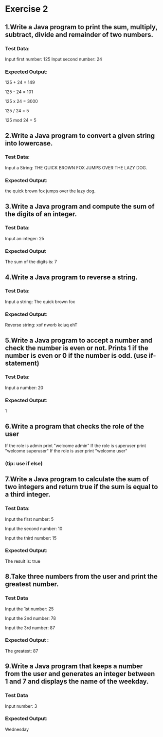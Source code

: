 
# Exercise 2

## 1.Write a Java program to print the sum, multiply, subtract, divide and remainder of two numbers.  
### Test Data:
Input first number: 125
Input second number: 24
### Expected Output:
125 + 24 = 149

125 - 24 = 101

125 x 24 = 3000

125 / 24 = 5

125 mod 24 = 5


## 2.Write a Java program to convert a given string into lowercase.  
### Test Data:
Input a String: THE QUICK BROWN FOX JUMPS OVER THE LAZY DOG.  
### Expected Output:
the quick brown fox jumps over the lazy dog.


## 3.Write a Java program and compute the sum of the digits of an integer. 
### Test Data:
Input an integer: 25

### Expected Output
The sum of the digits is: 7


## 4.Write a Java program to reverse a string.  
### Test Data:
Input a string: The quick brown fox
### Expected Output:
Reverse string: xof nworb kciuq ehT


## 5.Write a Java program to accept a number and check the number is even or not. Prints 1 if the number is even or 0 if the number is odd. (use if-statement) 
### Test Data:
Input a number: 20  
### Expected Output:
1


## 6.Write a program that checks the role of the user
If the role is admin print "welcome admin"
If the role is superuser print "welcome superuser"
If the role is user print "welcome user"
### (tip: use if else)



## 7.Write a Java program to calculate the sum of two integers and return true if the sum is equal to a third integer. 
### Test Data:
Input the first number: 5

Input the second number: 10

Input the third number: 15   
### Expected Output:
The result is: true


## 8.Take three numbers from the user and print the greatest number.  
### Test Data
Input the 1st number: 25

Input the 2nd number: 78

Input the 3rd number: 87
### Expected Output :
The greatest: 87



## 9.Write a Java program that keeps a number from the user and generates an integer between 1 and 7 and displays the name of the weekday. 
### Test Data
Input number: 3
### Expected Output:
Wednesday



